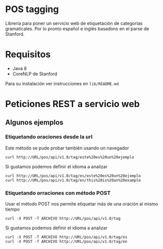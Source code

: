 # POS tagging

Librería para poner un servicio web de etiquetación de categorías 
gramaticales. Por lo pronto español e inglés basadons en el parse de Stanford.

# Requisitos

* Java 8
* CoreNLP de Stanford 

Para su instalación ver instrucciones en `lib/README.md`

# Peticiones REST a servicio web

## Algunos ejemplos


### Etiquetando oraciones desde la url

Este método se pude probar también usando un navegador

    curl http://URL/pos/api/v1.0/tag/este%20es%20un%20ejemplo

Si gustamos podemos definir el idioma a analizar

    curl http://URL/pos/api/v1.0/tag/es/este%20es%20un%20ejemplo
    curl http://URL/pos/api/v1.0/tag/en/this%20is%20an%20example

### Etiquetando orraciones con método POST

Usar el método POST nos permite etiquetar más de una oración al mismo tiempo

    curl -X POST -T ARCHIVO http://URL/pos/api/v1.0/tag

Si gustamos podemos definir el idioma a analizar

    curl -X POST -T ARCHIVO http://URL/pos/api/v1.0/tag/es
    curl -X POST -T ARCHIVO http://URL/pos/api/v1.0/tag/en
